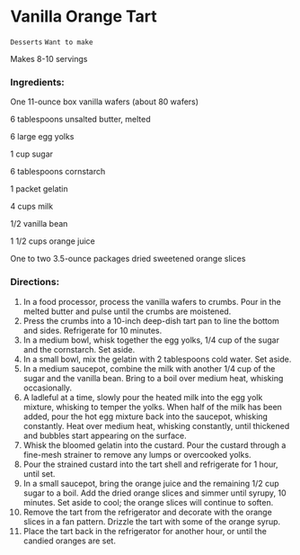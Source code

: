 # Vanilla Orange Tart

`Desserts` `Want to make`

Makes 8-10 servings

### **Ingredients:**

One 11-ounce box vanilla wafers (about 80 wafers)

6 tablespoons unsalted butter, melted 

6 large egg yolks 

1 cup sugar 

6 tablespoons cornstarch 

1 packet gelatin 

4 cups milk 

1/2 vanilla bean

1 1/2 cups orange juice 

One to two 3.5-ounce packages dried sweetened orange slices 

### **Directions:**

1. In a food processor, process the vanilla wafers to crumbs. Pour in the melted butter and pulse until the crumbs are moistened.
2. Press the crumbs into a 10-inch deep-dish tart pan to line the bottom and sides. Refrigerate for 10 minutes.
3. In a medium bowl, whisk together the egg yolks, 1/4 cup of the sugar and the cornstarch. Set aside.
4. In a small bowl, mix the gelatin with 2 tablespoons cold water. Set aside.
5. In a medium saucepot, combine the milk with another 1/4 cup of the sugar and the vanilla bean. Bring to a boil over medium heat, whisking occasionally.
6. A ladleful at a time, slowly pour the heated milk into the egg yolk mixture, whisking to temper the yolks. When half of the milk has been added, pour the hot egg mixture back into the saucepot, whisking constantly. Heat over medium heat, whisking constantly, until thickened and bubbles start appearing on the surface.
7. Whisk the bloomed gelatin into the custard. Pour the custard through a fine-mesh strainer to remove any lumps or overcooked yolks.
8. Pour the strained custard into the tart shell and refrigerate for 1 hour, until set.
9. In a small saucepot, bring the orange juice and the remaining 1/2 cup sugar to a boil. Add the dried orange slices and simmer until syrupy, 10 minutes. Set aside to cool; the orange slices will continue to soften.
10. Remove the tart from the refrigerator and decorate with the orange slices in a fan pattern. Drizzle the tart with some of the orange syrup.
11. Place the tart back in the refrigerator for another hour, or until the candied oranges are set.
